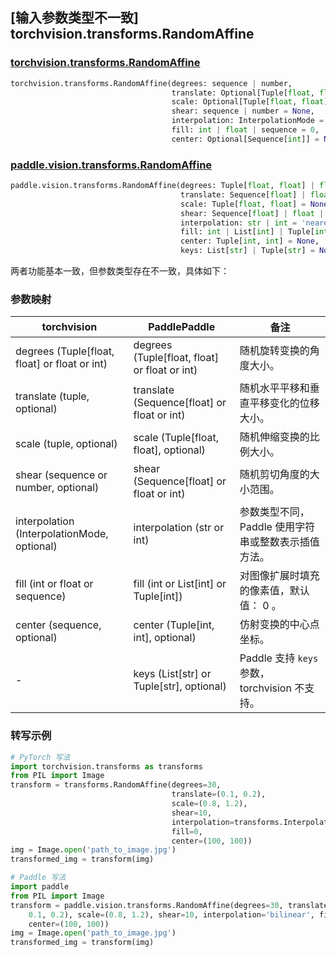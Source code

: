 ## [输入参数类型不一致] torchvision.transforms.RandomAffine

### [torchvision.transforms.RandomAffine](https://pytorch.org/vision/main/generated/torchvision.transforms.RandomAffine.html)

```python
torchvision.transforms.RandomAffine(degrees: sequence | number,
                                    translate: Optional[Tuple[float, float]] = None,
                                    scale: Optional[Tuple[float, float]] = None,
                                    shear: sequence | number = None,
                                    interpolation: InterpolationMode = InterpolationMode.NEAREST,
                                    fill: int | float | sequence = 0,
                                    center: Optional[Sequence[int]] = None)
```

### [paddle.vision.transforms.RandomAffine](https://www.paddlepaddle.org.cn/documentation/docs/zh/develop/api/paddle/vision/transforms/RandomAffine_cn.html)

```python
paddle.vision.transforms.RandomAffine(degrees: Tuple[float, float] | float | int,
                                      translate: Sequence[float] | float | int = None,
                                      scale: Tuple[float, float] = None,
                                      shear: Sequence[float] | float | int = None,
                                      interpolation: str | int = 'nearest',
                                      fill: int | List[int] | Tuple[int] = 0,
                                      center: Tuple[int, int] = None,
                                      keys: List[str] | Tuple[str] = None)
```

两者功能基本一致，但参数类型存在不一致，具体如下：

### 参数映射

| torchvision        | PaddlePaddle    | 备注                                                         |
| ------------------------------------------ | ----------------------------------------- | ------------------------------------------------------------ |
| degrees (Tuple[float, float] or float or int)               | degrees (Tuple[float, float] or float or int) | 随机旋转变换的角度大小。 |
| translate (tuple, optional)                | translate (Sequence[float] or float or int) | 随机水平平移和垂直平移变化的位移大小。 |
| scale (tuple, optional)                    | scale (Tuple[float, float], optional)     | 随机伸缩变换的比例大小。                                   |
| shear (sequence or number, optional)       | shear (Sequence[float] or float or int)   | 随机剪切角度的大小范围。                           |
| interpolation (InterpolationMode, optional)| interpolation (str or int)                | 参数类型不同，Paddle 使用字符串或整数表示插值方法。            |
| fill (int or float or sequence)            | fill (int or List[int] or Tuple[int])     |  对图像扩展时填充的像素值，默认值： 0 。                   |
| center (sequence, optional)                | center (Tuple[int, int], optional)        | 仿射变换的中心点坐标。   |
| -                                          | keys (List[str] or Tuple[str], optional)  | Paddle 支持 `keys` 参数，torchvision 不支持。                 |


### 转写示例


```python
# PyTorch 写法
import torchvision.transforms as transforms
from PIL import Image
transform = transforms.RandomAffine(degrees=30,
                                    translate=(0.1, 0.2),
                                    scale=(0.8, 1.2),
                                    shear=10,
                                    interpolation=transforms.InterpolationMode.BILINEAR,
                                    fill=0,
                                    center=(100, 100))
img = Image.open('path_to_image.jpg')
transformed_img = transform(img)

# Paddle 写法
import paddle
from PIL import Image
transform = paddle.vision.transforms.RandomAffine(degrees=30, translate=(
    0.1, 0.2), scale=(0.8, 1.2), shear=10, interpolation='bilinear', fill=0,
    center=(100, 100))
img = Image.open('path_to_image.jpg')
transformed_img = transform(img)
```
